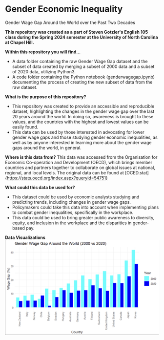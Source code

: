 # Gender Economic Inequality
Gender Wage Gap Around the World over the Past Two Decades

**This repository was created as a part of Steven Gotzler's English 105 class during the Spring 2024 semester at the University of North Carolina at Chapel Hill.**



**Within this repository you will find...**
- A data folder containing the raw Gender Wage Gap dataset and the subset of data created by merging a subset of 2000 data and a subset of 2020 data, utilizing Python3.
- A code folder containing the Python notebook (genderwagegap.ipynb) documenting the process of creating the new subset of data from the raw dataset.

**What is the purpose of this repository?**
- This repository was created to provide an accessible and reproducible dataset, highlighting the changes in the gender wage gap over the last 20 years around the world. In doing so, awareness is brought to these values, and the countries with the highest and lowest values can be easily found.
- This data can be used by those interested in advocating for lower gender wage gaps and those studying gender economic inequalities, as well as by anyone interested in learning more about the gender wage gaps around the world, in general.

**Where is this data from?**
This data was accessed from the Organisation for Economic Co-operation and Development (OECD), which brings member countries and partners together to collaborate on global issues at national, regional, and local levels. The original data can be found at [OCED.stat] {https://stats.oecd.org/index.aspx?queryid=54751} 

**What could this data be used for?**
- This dataset could be used by economic analysts studying and predicting trends, including changes in gender wage gaps.
- Policymakers could take this data into account when implementing plans to combat gender inequalities, specifically in the workplace.
- This data could be used to bring greater public awareness to diversity, equity, and inclusion in the workplace and the disparities in gender-based pay.

**Data Visualizations**
![data-viz](visualizations/data-visualization-bar-graph.png)



